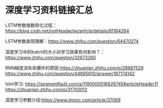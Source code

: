 # 深度学习资料链接汇总

LSTM参数维数转化过程：https://blog.csdn.net/notHeadache/article/details/81164264

LSTM参数直观理解：https://www.zhihu.com/question/64470274

深度学习中的batch的大小对学习效果有何影响？：https://www.zhihu.com/question/32673260

RNN梯度消失和爆炸的原因:https://zhuanlan.zhihu.com/p/28687529   https://www.zhihu.com/question/44895610/answer/187174142

lstm学习: https://segmentfault.com/a/1190000016626745#articleHeader11   https://zhuanlan.zhihu.com/p/31700012

深度学习参数介绍:https://www.imooc.com/article/37069
